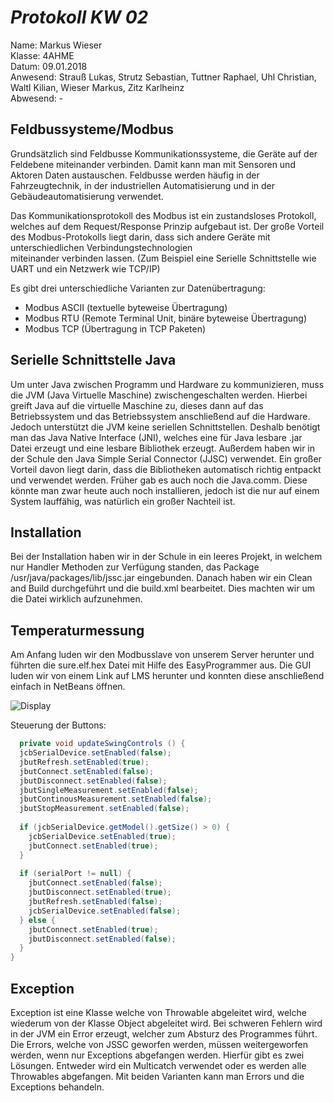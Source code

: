 # *Protokoll KW 02*

  Name: Markus Wieser   
  Klasse: 4AHME   
  Datum: 09.01.2018   
  Anwesend: Strauß Lukas, Strutz Sebastian, Tuttner Raphael, Uhl Christian, Waltl Kilian, Wieser Markus, Zitz Karlheinz    
  Abwesend: -
  
  ## Feldbussysteme/Modbus
  
  Grundsätzlich sind Feldbusse Kommunikationssysteme, die Geräte auf der Feldebene miteinander verbinden.
  Damit kann man mit Sensoren und Aktoren Daten austauschen. Feldbusse werden häufig in der Fahrzeugtechnik,
  in der industriellen Automatisierung und in der Gebäudeautomatisierung verwendet.
  
  Das Kommunikationsprotokoll des Modbus ist ein zustandsloses Protokoll, welches auf dem Request/Response Prinzip aufgebaut ist.
  Der große Vorteil des Modbus-Protokolls liegt darin, dass sich andere Geräte mit unterschiedlichen Verbindungstechnologien     
  miteinander verbinden lassen. (Zum Beispiel eine Serielle Schnittstelle wie UART und ein Netzwerk wie TCP/IP)

  Es gibt drei unterschiedliche Varianten zur Datenübertragung:

  * Modbus ASCII   (textuelle byteweise Übertragung)     
  * Modbus RTU     (Remote Terminal Unit, binäre byteweise Übertragung)      
  * Modbus TCP     (Übertragung in TCP Paketen)   

  ## Serielle Schnittstelle Java
 
  Um unter Java zwischen Programm und Hardware zu kommunizieren, muss die JVM (Java Virtuelle Maschine)
  zwischengeschalten werden. Hierbei greift Java auf die virtuelle Maschine zu, dieses dann auf das
  Betriebssystem und das Betriebssystem anschließend auf die Hardware. Jedoch unterstützt die JVM
  keine seriellen Schnittstellen. Deshalb benötigt man das Java Native Interface (JNI), welches
  eine für Java lesbare .jar Datei erzeugt und eine lesbare Bibliothek erzeugt. 
  Außerdem haben wir in der Schule den Java Simple Serial Connector (JJSC) verwendet. Ein großer
  Vorteil davon liegt darin, dass die Bibliotheken automatisch richtig entpackt und verwendet werden.
  Früher gab es auch noch die Java.comm. Diese könnte man zwar heute auch noch installieren, jedoch
  ist die nur auf einem System lauffähig, was natürlich ein großer Nachteil ist.
  
  ## Installation
  
  Bei der Installation haben wir in der Schule in ein leeres Projekt, in welchem nur Handler Methoden
  zur Verfügung standen, das Package /usr/java/packages/lib/jssc.jar eingebunden. Danach haben wir
  ein Clean and Build durchgeführt und die build.xml bearbeitet. Dies machten wir um die Datei 
  wirklich aufzunehmen.
  
  ## Temperaturmessung
  
  Am Anfang luden wir den Modbusslave von unserem Server herunter und führten die sure.elf.hex
  Datei mit Hilfe des EasyProgrammer aus. Die GUI luden wir von einem Link auf LMS herunter
  und konnten diese anschließend einfach in NetBeans öffnen.

  ![Display](https://github.com/HTLMechatronics/m14-la1-sx/blob/wiemam14/wiemam14/GUI.PNG)
  
  Steuerung der Buttons:
  
  ```java
    private void updateSwingControls () {
    jcbSerialDevice.setEnabled(false);
    jbutRefresh.setEnabled(true);
    jbutConnect.setEnabled(false);
    jbutDisconnect.setEnabled(false);
    jbutSingleMeasurement.setEnabled(false);
    jbutContinousMeasurement.setEnabled(false);
    jbutStopMeasurement.setEnabled(false);
    
    if (jcbSerialDevice.getModel().getSize() > 0) {
      jcbSerialDevice.setEnabled(true);
      jbutConnect.setEnabled(true);
    }
    
    if (serialPort != null) {
      jbutConnect.setEnabled(false);
      jbutDisconnect.setEnabled(true);
      jbutRefresh.setEnabled(false);
      jcbSerialDevice.setEnabled(false);
    } else {
      jbutConnect.setEnabled(true);
      jbutDisconnect.setEnabled(false);
    }
  }

```

  ## Exception
  
  Exception ist eine Klasse welche von Throwable abgeleitet wird, welche wiederum von der Klasse Object abgeleitet wird.
  Bei schweren Fehlern wird in der JVM ein Error erzeugt, welcher zum Absturz des Programmes führt. Die Errors, welche
  von JSSC geworfen werden, müssen weitergeworfen werden, wenn nur Exceptions abgefangen werden. Hierfür gibt es zwei
  Lösungen. Entweder wird ein Multicatch verwendet oder es werden alle Throwables abgefangen. Mit beiden Varianten kann man 
  Errors und die Exceptions behandeln.
  
  

